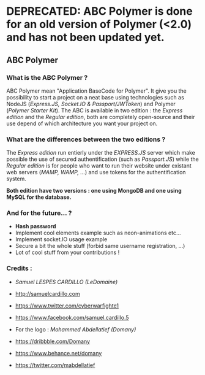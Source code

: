 # DEPRECATED: ABC Polymer is done for an old version of Polymer (<2.0) and has not been updated yet.

## ABC Polymer

### What is the ABC Polymer ?

ABC Polymer mean "Application BaseCode for Polymer". It give you the possibility to start a project on a neat base using technologies such as NodeJS (*Express.JS, Socket.IO & Passport/JWToken*) and Polymer (*Polymer Starter Kit*). The ABC is available in two edition : the *Express edition* and the *Regular edition*, both are completely open-source and their use depend of which architecture you want your project on.

### What are the differences between the two editions ?
                  
The *Express edition* run entierly under the *EXPRESS.JS* server which make possible the use of secured authentification (such as *Passport.JS*) while the *Regular edition* is for people who want to run their website under existant web servers (*MAMP, WAMP, ...*) and use tokens for the authentification system.

**Both edition have two versions : one using MongoDB and one using MySQL for the database.**

### And for the future... ?

* **Hash password** 
* Implement cool elements example such as neon-animations etc...
* Implement socket.IO usage example
* Secure a bit the whole stuff (forbid same username registration, ...)
* Lot of cool stuff from your contributions !

### Credits :

* *Samuel LESPES CARDILLO (LeDomaine)*
* http://samuelcardillo.com
* https://www.twitter.com/cyberwarfighte1
* https://www.facebook.com/samuel.cardillo.5

* For the logo : *Mohammed Abdellatief (Domany)* 
* https://dribbble.com/Domany
* https://www.behance.net/domany
* https://twitter.com/mabdellatief

